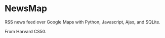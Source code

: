 # NewsMap
RSS news feed over Google Maps with Python, Javascript, Ajax, and SQLite.

From Harvard CS50.